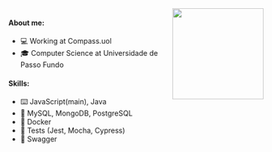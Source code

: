 <img align="right" height="180em" src="https://github-readme-stats.vercel.app/api/top-langs/?username=leonardocrestani&layout=compact&langs_count=7&theme=default"/>

#### About me:
- 💻 Working at Compass.uol
- 🎓 Computer Science at Universidade de Passo Fundo

#### Skills:
- ⌨️ JavaScript(main), Java
- 🏮 MySQL, MongoDB, PostgreSQL
- 🧮 Docker
- 🧫 Tests (Jest, Mocha, Cypress)
- 📄 Swagger
<br>


  
<!--
**leonardocrestani/leonardocrestani** is a ✨ _special_ ✨ repository because its `README.md` (this file) appears on your GitHub profile.

Here are some ideas to get you started:

- 🔭 I’m currently working on ...
- 🌱 I’m currently learning ...
- 👯 I’m looking to collaborate on ...
- 🤔 I’m looking for help with ...
- 💬 Ask me about ...
- 📫 How to reach me: ...
- 😄 Pronouns: ...
- ⚡ Fun fact: ...
-->
